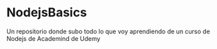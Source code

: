 # NodejsBasics
Un repositorio donde subo todo lo que voy aprendiendo de un curso de Nodejs de Academind de Udemy
